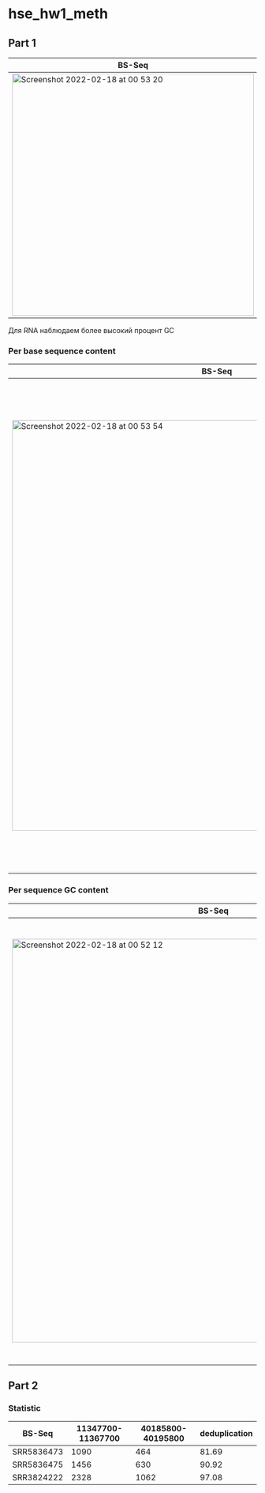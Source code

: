 # hse_hw1_meth

## Part 1

BS-Seq | RNA
--- | --- 
<img width="490" alt="Screenshot 2022-02-18 at 00 53 20" src="https://user-images.githubusercontent.com/71605966/154577048-f144c6b7-8980-43b5-9db1-7b8833c6635c.png">  |  <img width="482" alt="Screenshot 2022-02-18 at 00 48 58" src="https://user-images.githubusercontent.com/71605966/154576438-c6146ed7-aaae-47e3-9ec1-ee18af7a6873.png">

Для RNA наблюдаем более высокий процент GC


### Per base sequence content
BS-Seq | RNA 
--- | --- 
<img width="830" alt="Screenshot 2022-02-18 at 00 53 54" src="https://user-images.githubusercontent.com/71605966/154577111-cc022d39-d2c6-4f7f-a0f7-2815f85036ae.png">  |  <img width="994" alt="Screenshot 2022-02-18 at 00 51 31" src="https://user-images.githubusercontent.com/71605966/154576793-9d88b250-006c-489b-b6b6-da3d6739892b.png">


### Per sequence GC content

BS-Seq | RNA 
--- | --- 
<img width="816" alt="Screenshot 2022-02-18 at 00 52 12" src="https://user-images.githubusercontent.com/71605966/154576882-04e7ba01-8a60-4d1c-b34a-4e8fe015c0d5.png">  |  <img width="897" alt="Screenshot 2022-02-18 at 00 52 32" src="https://user-images.githubusercontent.com/71605966/154576941-2d8f20de-4600-4dc9-acdb-6a9d6c655ea5.png">


## Part 2

### Statistic

BS-Seq | 11347700-11367700 | 40185800-40195800 | deduplication
--- | --- | --- | ---
SRR5836473 | 1090 | 464 | 81.69
SRR5836475 | 1456 | 630 | 90.92
SRR3824222 | 2328 | 1062 | 97.08
